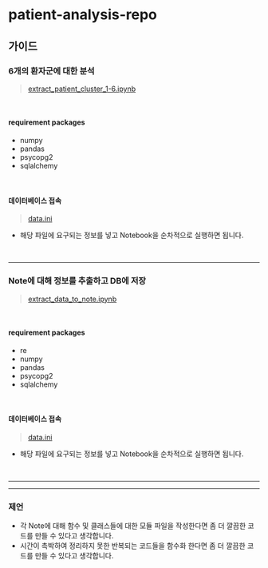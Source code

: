 # patient-analysis-repo

## 가이드

### 6개의 환자군에 대한 분석
> [extract_patient_cluster_1-6.ipynb](https://github.com/aeea-0605/patient-analysis-repo/blob/main/extract_patient_cluster_1-6.ipynb)

<br/>

#### requirement packages
- numpy
- pandas
- psycopg2
- sqlalchemy

<br/>

#### 데이터베이스 접속
> [data.ini](https://github.com/aeea-0605/patient-analysis-repo/blob/main/data.ini)
- 해당 파일에 요구되는 정보를 넣고 Notebook을 순차적으로 실행하면 됩니다.

<br/>

---

### Note에 대해 정보를 추출하고 DB에 저장
> [extract_data_to_note.ipynb](https://github.com/aeea-0605/patient-analysis-repo/blob/main/extract_data_to_note.ipynb)

<br/>

#### requirement packages
- re
- numpy
- pandas
- psycopg2
- sqlalchemy

<br/>

#### 데이터베이스 접속
> [data.ini](https://github.com/aeea-0605/patient-analysis-repo/blob/main/data.ini)
- 해당 파일에 요구되는 정보를 넣고 Notebook을 순차적으로 실행하면 됩니다.

<br/>

---
---

### 제언
- 각 Note에 대해 함수 및 클래스들에 대한 모듈 파일을 작성한다면 좀 더 깔끔한 코드를 만들 수 있다고 생각합니다.
- 시간이 촉박하여 정리하지 못한 반복되는 코드들을 함수화 한다면 좀 더 깔끔한 코드를 만들 수 있다고 생각합니다.
